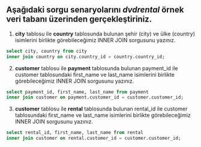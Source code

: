 
## Aşağıdaki sorgu senaryolarını ***dvdrental*** örnek veri tabanı üzerinden gerçekleştiriniz.

1) **city** tablosu ile **country** tablosunda bulunan şehir (city) ve ülke (country) isimlerini birlikte görebileceğimiz INNER JOIN sorgusunu yazınız.

```sql
select city, country from city
inner join country on city.country_id = country.country_id;
 ```

2) **customer** tablosu ile **payment** tablosunda bulunan payment_id ile customer tablosundaki first_name ve last_name isimlerini birlikte görebileceğimiz INNER JOIN sorgusunu yazınız.

```sql 
select payment_id, first_name, last_name from payment
inner join customer on payment.customer_id = customer.customer_id;
```

3) **customer** tablosu ile **rental** tablosunda bulunan rental_id ile customer tablosundaki first_name ve last_name isimlerini birlikte görebileceğimiz INNER JOIN sorgusunu yazınız.

```sql 
select rental_id, first_name, last_name from rental
inner join customer on rental.customer_id = customer.customer_id;
```
